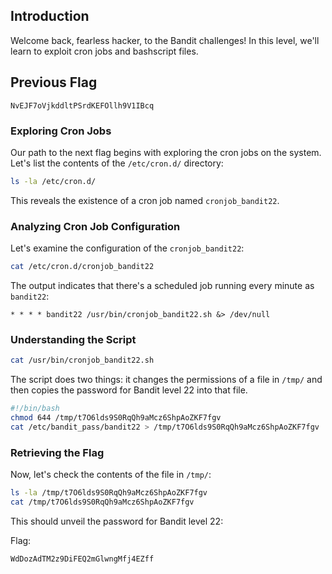 ## Introduction

Welcome back, fearless hacker, to the Bandit challenges! In this level, we'll learn to exploit cron jobs and bashscript files.

## Previous Flag

```
NvEJF7oVjkddltPSrdKEFOllh9V1IBcq
```

### Exploring Cron Jobs

Our path to the next flag begins with exploring the cron jobs on the system. Let's list the contents of the `/etc/cron.d/` directory:

```bash
ls -la /etc/cron.d/
```

This reveals the existence of a cron job named `cronjob_bandit22`.

### Analyzing Cron Job Configuration

Let's examine the configuration of the `cronjob_bandit22`:

```bash
cat /etc/cron.d/cronjob_bandit22
```

The output indicates that there's a scheduled job running every minute as `bandit22`:

```
* * * * bandit22 /usr/bin/cronjob_bandit22.sh &> /dev/null
```

### Understanding the Script

```bash
cat /usr/bin/cronjob_bandit22.sh

```

The script does two things: it changes the permissions of a file in `/tmp/` and then copies the password for Bandit level 22 into that file.

```bash
#!/bin/bash
chmod 644 /tmp/t7O6lds9S0RqQh9aMcz6ShpAoZKF7fgv
cat /etc/bandit_pass/bandit22 > /tmp/t7O6lds9S0RqQh9aMcz6ShpAoZKF7fgv
```

### Retrieving the Flag

Now, let's check the contents of the file in `/tmp/`:

```bash
ls -la /tmp/t7O6lds9S0RqQh9aMcz6ShpAoZKF7fgv
cat /tmp/t7O6lds9S0RqQh9aMcz6ShpAoZKF7fgv
```

This should unveil the password for Bandit level 22:

Flag:

```
WdDozAdTM2z9DiFEQ2mGlwngMfj4EZff
```
